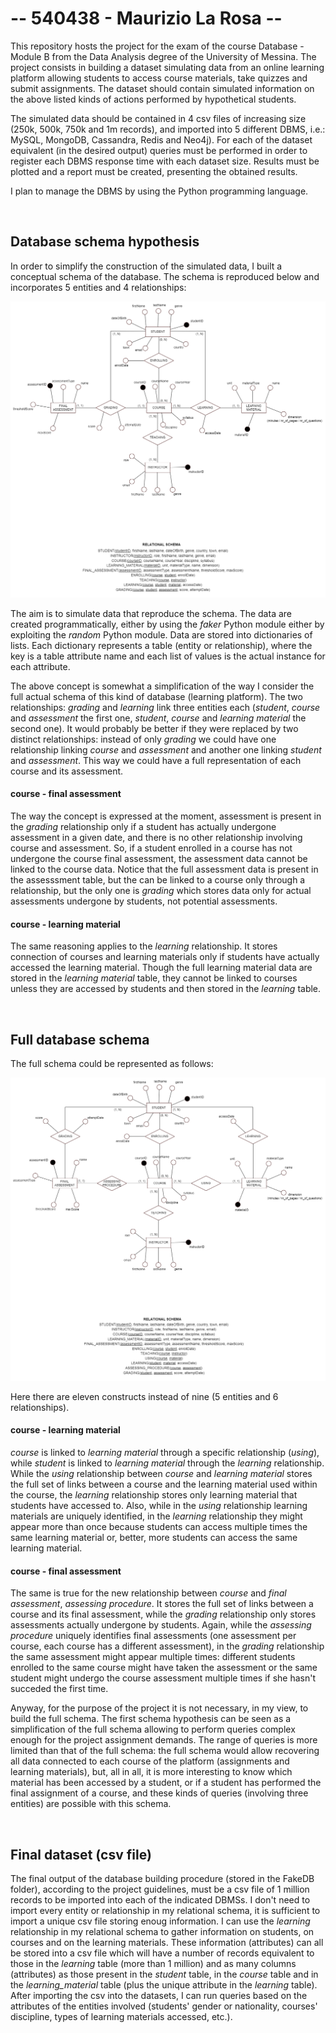-- 540438 - Maurizio La Rosa --
===============================

<p>
This repository hosts the project for the exam of the course Database - Module B from the Data Analysis degree of the University of Messina. The project consists in building a dataset simulating data from an online learning platform allowing students to access course materials, take quizzes and submit assignments. The dataset should contain simulated information on the above listed kinds of actions performed by hypothetical students.

The simulated data should be contained in 4 csv files of increasing size (250k, 500k, 750k and 1m records), and imported into 5 different DBMS, i.e.: MySQL, MongoDB, Cassandra, Redis and Neo4j).
For each of the dataset equivalent (in the desired output) queries must be performed in order to register each DBMS response time with each dataset size. Results must be plotted and a report must be created, presenting the obtained results.

I plan to manage the DBMS by using the Python programming language.
</p>

<br>

Database schema hypothesis
--------------------------

In order to simplify the construction of the simulated data, I built a conceptual schema of the database. The schema is reproduced below and incorporates 5 entities and 4 relationships:

![Conceptual schema](https://github.com/malrau/da_dbB_project/blob/main/schema/e-r_final.png)

<p>
The aim is to simulate data that reproduce the schema. The data are created programmatically, either by using the <i>faker</i> Python module either by exploiting the <i>random</i> Python module. Data are stored into dictionaries of lists. Each dictionary represents a table (entity or relationship), where the key is a table attribute name and each list of values is the actual instance for each attribute.

The above concept is somewhat a simplification of the way I consider the full actual schema of this kind of database (learning platform). The two relationships: <i>grading</i> and <i>learning</i> link three entities each (<i>student</i>, <i>course</i> and <i>assessment</i> the first one, <i>student</i>, <i>course</i> and <i>learning material</i> the second one). It would probably be better if they were replaced by two distinct relationships: instead of only <i>grading</i> we could have one relationship linking <i>course</i> and <i>assessment</i> and another one linking <i>student</i> and <i>assessment</i>. This way we could have a full representation of each course and its assessment. 
</p>


<p>
<h4>course - final assessment</h4>
The way the concept is expressed at the moment, assessment is present in the <i>grading</i> relationship only if a student has actually undergone assessment in a given date, and there is no other relationship involving course and assessment.  So, if a student enrolled in a course has not undergone the course final assessment, the assessment data cannot be linked to the course data. Notice that the full assessment data is present in the assesssment table, but the can be linked to a course only through a relationship, but the only one is <i>grading</i> which stores data only for actual assessments undergone by students, not potential assessments.
</p>


<p>
<h4>course - learning material</h4>
The same reasoning applies to the <i>learning</i> relationship. It stores connection of courses and learning materials only if students have actually accessed the learning material. Though the full learning material data are stored in the <i>learning material</i> table, they cannot be linked to courses unless they are accessed by students and then stored in the <i>learning</i> table.
</p>


<br>

Full database schema
--------------------

The full schema could be represented as follows:

![Full conceptual schema](https://github.com/malrau/da_dbB_project/blob/main/schema/e-r_full[not_used].png)

Here there are eleven constructs instead of nine (5 entities and 6 relationships).


<p>
<h4>course - learning material</h4>
<i>course</i> is linked to <i>learning material</i> through a specific relationship (<i>using</i>), while <i>student</i> is linked to <i>learning material</i> through the <i>learning</i> relationship. While the <i>using</i> relationship between <i>course</i> and <i>learning material</i> stores the full set of links between a course and the learning material used within the course, the <i>learning</i> relationship stores only learning material that students have accessed to. Also, while in the <i>using</i> relationship learning materials are uniquely identified, in the <i>learning</i> relationship they might appear  more than once because students can access multiple times the same learning material or, better, more students can access the same learning material.
</p>


<p>
<h4>course - final assessment</h4>
The same is true for the new relationship between <i>course</i> and <i>final assessment</i>, <i>assessing procedure</i>. It stores the full set of links between a course and its final assessment, while the <i>grading</i> relationship only stores assessments actually undergone by students. Again, while the <i>assessing procedure</i> uniquely identifies final assessments (one assessment per course, each course has a different assessment), in the <i>grading</i> relationship the same assessment might appear multiple times: different students enrolled to the same course might have taken the assessment or the same student might undergo the course assessment multiple times if she hasn't succeded the first time.
</p>

<p>
Anyway, for the purpose of the project it is not necessary, in my view, to build the full schema. The first schema hypothesis can be seen as a simplification of the full schema allowing to perform queries complex enough for the project assignment demands. The range of queries is more limited than that of the full schema: the full schema would allow recovering all data connected to each course of the platform (assignments and learning materials), but, all in all, it is more interesting to know which material has been accessed by a student, or if a student has performed the final assignment of a course, and these kinds of queries (involving three entities) are possible with this schema.
</p>


<br>

Final dataset (csv file)
------------------------

The final output of the database building procedure (stored in the FakeDB folder), according to the project guidelines, must be a csv file of 1 million records to be imported into each of the indicated DBMSs. I don't need to import every entity or relationship in my relational schema, it is sufficient to import a unique csv file storing enoug information. I can use the <i>learning</i> relationship in my relational schema to gather information on students, on courses and on the learning materials. These information (attributes) can all be stored into a csv file which will have a number of records equivalent to those in the <i>learning</i> table (more than 1 million) and as many columns (attributes) as those present in the <i>student</i> table, in the <i>course</i> table and in the <i>learning_material</i> table (plus the unique attribute in the <i>learning</i> table). After importing the csv into the datasets, I can run queries based on the attributes of the entities involved (students' gender or nationality, courses' discipline, types of learning materials accessed, etc.).